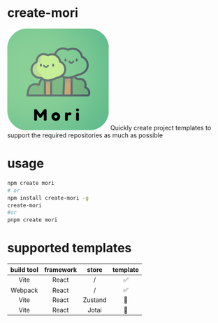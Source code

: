 # create-mori

<img src="./assets/logo1.5.png" />
Quickly create project templates to support the required repositories as much as possible

# usage

```bash
npm create mori
# or
npm install create-mori -g
create-mori
#or
pnpm create mori
```

# supported templates

| build tool | framework |  store  | template |
| :--------: | :-------: | :-----: | :------: |
|    Vite    |   React   |    /    |    ✅    |
|  Webpack   |   React   |    /    |    ✅    |
|    Vite    |   React   | Zustand |    🚧    |
|    Vite    |   React   |  Jotai  |    🚧    |
